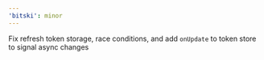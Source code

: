 ```yaml
---
'bitski': minor
---
```


Fix refresh token storage, race conditions, and add `onUpdate` to token store to signal async changes
